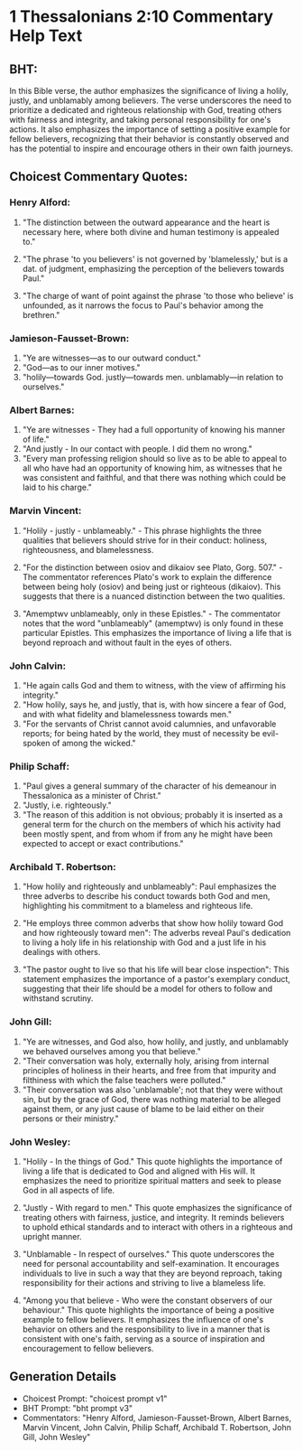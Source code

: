 # 1 Thessalonians 2:10 Commentary Help Text

## BHT:
In this Bible verse, the author emphasizes the significance of living a holily, justly, and unblamably among believers. The verse underscores the need to prioritize a dedicated and righteous relationship with God, treating others with fairness and integrity, and taking personal responsibility for one's actions. It also emphasizes the importance of setting a positive example for fellow believers, recognizing that their behavior is constantly observed and has the potential to inspire and encourage others in their own faith journeys.

## Choicest Commentary Quotes:
### Henry Alford:
1. "The distinction between the outward appearance and the heart is necessary here, where both divine and human testimony is appealed to." 

2. "The phrase 'to you believers' is not governed by 'blamelessly,' but is a dat. of judgment, emphasizing the perception of the believers towards Paul."

3. "The charge of want of point against the phrase 'to those who believe' is unfounded, as it narrows the focus to Paul's behavior among the brethren."

### Jamieson-Fausset-Brown:
1. "Ye are witnesses—as to our outward conduct." 
2. "God—as to our inner motives." 
3. "holily—towards God. justly—towards men. unblamably—in relation to ourselves."

### Albert Barnes:
1. "Ye are witnesses - They had a full opportunity of knowing his manner of life."
2. "And justly - In our contact with people. I did them no wrong."
3. "Every man professing religion should so live as to be able to appeal to all who have had an opportunity of knowing him, as witnesses that he was consistent and faithful, and that there was nothing which could be laid to his charge."

### Marvin Vincent:
1. "Holily - justly - unblameably." - This phrase highlights the three qualities that believers should strive for in their conduct: holiness, righteousness, and blamelessness.

2. "For the distinction between osiov and dikaiov see Plato, Gorg. 507." - The commentator references Plato's work to explain the difference between being holy (osiov) and being just or righteous (dikaiov). This suggests that there is a nuanced distinction between the two qualities.

3. "Amemptwv unblameably, only in these Epistles." - The commentator notes that the word "unblameably" (amemptwv) is only found in these particular Epistles. This emphasizes the importance of living a life that is beyond reproach and without fault in the eyes of others.

### John Calvin:
1. "He again calls God and them to witness, with the view of affirming his integrity."
2. "How holily, says he, and justly, that is, with how sincere a fear of God, and with what fidelity and blamelessness towards men."
3. "For the servants of Christ cannot avoid calumnies, and unfavorable reports; for being hated by the world, they must of necessity be evil-spoken of among the wicked."

### Philip Schaff:
1. "Paul gives a general summary of the character of his demeanour in Thessalonica as a minister of Christ." 
2. "Justly, i.e. righteously." 
3. "The reason of this addition is not obvious; probably it is inserted as a general term for the church on the members of which his activity had been mostly spent, and from whom if from any he might have been expected to accept or exact contributions."

### Archibald T. Robertson:
1. "How holily and righteously and unblameably": Paul emphasizes the three adverbs to describe his conduct towards both God and men, highlighting his commitment to a blameless and righteous life. 

2. "He employs three common adverbs that show how holily toward God and how righteously toward men": The adverbs reveal Paul's dedication to living a holy life in his relationship with God and a just life in his dealings with others.

3. "The pastor ought to live so that his life will bear close inspection": This statement emphasizes the importance of a pastor's exemplary conduct, suggesting that their life should be a model for others to follow and withstand scrutiny.

### John Gill:
1. "Ye are witnesses, and God also, how holily, and justly, and unblamably we behaved ourselves among you that believe." 
2. "Their conversation was holy, externally holy, arising from internal principles of holiness in their hearts, and free from that impurity and filthiness with which the false teachers were polluted."
3. "Their conversation was also 'unblamable'; not that they were without sin, but by the grace of God, there was nothing material to be alleged against them, or any just cause of blame to be laid either on their persons or their ministry."

### John Wesley:
1. "Holily - In the things of God." This quote highlights the importance of living a life that is dedicated to God and aligned with His will. It emphasizes the need to prioritize spiritual matters and seek to please God in all aspects of life.

2. "Justly - With regard to men." This quote emphasizes the significance of treating others with fairness, justice, and integrity. It reminds believers to uphold ethical standards and to interact with others in a righteous and upright manner.

3. "Unblamable - In respect of ourselves." This quote underscores the need for personal accountability and self-examination. It encourages individuals to live in such a way that they are beyond reproach, taking responsibility for their actions and striving to live a blameless life.

4. "Among you that believe - Who were the constant observers of our behaviour." This quote highlights the importance of being a positive example to fellow believers. It emphasizes the influence of one's behavior on others and the responsibility to live in a manner that is consistent with one's faith, serving as a source of inspiration and encouragement to fellow believers.


## Generation Details
- Choicest Prompt: "choicest prompt v1"
- BHT Prompt: "bht prompt v3"
- Commentators: "Henry Alford, Jamieson-Fausset-Brown, Albert Barnes, Marvin Vincent, John Calvin, Philip Schaff, Archibald T. Robertson, John Gill, John Wesley"
